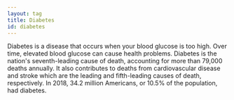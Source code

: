 ```yaml
---
layout: tag
title: Diabetes
id: diabetes
---
```

Diabetes is a disease that occurs when your blood glucose is too high. Over time, elevated blood glucose can cause health problems. Diabetes is the nation's seventh-leading cause of death, accounting for more than 79,000 deaths annually. It also contributes to deaths from cardiovascular disease and stroke which are the leading and fifth-leading causes of death, respectively. In 2018, 34.2 million Americans, or 10.5% of the population, had diabetes.
